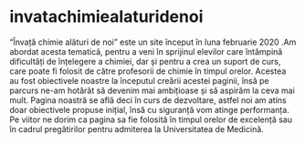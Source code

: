 # invatachimiealaturidenoi
“Învață chimie alături de noi” este un site început în luna februarie  2020 .Am abordat acesta tematică, pentru a veni în sprijinul elevilor care întâmpină dificultăți de înțelegere a chimiei, dar  și pentru a crea un suport de curs, care poate fi folosit de către profesorii de chimie în timpul orelor.  Acestea au fost obiectivele noastre la începutul creării acestei  paginii, însă pe parcurs ne-am hotărât să devenim mai ambițioase și  să aspirăm la ceva mai mult.  Pagina noastră se află deci în curs de dezvoltare, astfel noi am atins doar obiectivele propuse inițial, însă cu siguranță vom atinge performanța. Pe viitor ne dorim ca pagina sa fie folosită în timpul orelor de excelență sau în cadrul pregătirilor pentru admiterea la Universitatea de Medicină.

